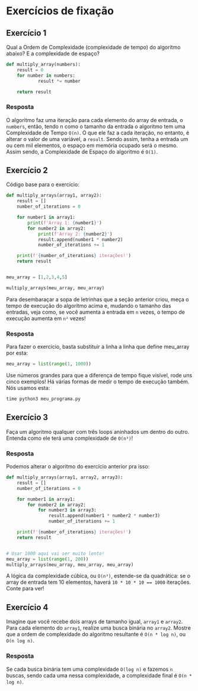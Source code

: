 # Exercícios de fixação

## Exercício 1

Qual a Ordem de Complexidade (complexidade de tempo) do algoritmo abaixo? E a complexidade de espaço?
```python
def multiply_array(numbers):
    result = 0
    for number in numbers:
            result *= number

    return result
```

### Resposta

O algoritmo faz uma iteração para cada elemento do array de entrada, o `numbers`, então, tendo n como o tamanho da entrada o algoritmo tem uma Complexidade de Tempo `O(n)`. O que ele faz a cada iteração, no entanto, é alterar o valor de uma variável, a `result`. Sendo assim, tenha a entrada um ou cem mil elementos, o espaço em memória ocupado será o mesmo. Assim sendo, a Complexidade de Espaço do algoritmo é `O(1)`.

## Exercício 2

Código base para o exercício:
```python
def multiply_arrays(array1, array2):
    result = []
    number_of_iterations = 0

    for number1 in array1:
        print(f'Array 1: {number1}')
        for number2 in array2:
            print(f'Array 2: {number2}')
            result.append(number1 * number2)
            number_of_iterations += 1

    print(f'{number_of_iterations} iterações!')
    return result


meu_array = [1,2,3,4,5]

multiply_arrays(meu_array, meu_array)
```

Para desembaraçar a sopa de letrinhas que a seção anterior criou, meça o tempo de execução do algoritmo acima e, mudando o tamanho das entradas, veja como, se você aumenta a entrada em `n` vezes, o tempo de execução aumenta em `n²` vezes!

### Resposta

Para fazer o exercício, basta substituir a linha a linha que define meu_array por esta:
```python
meu_array = list(range(1, 1000))
```
Use números grandes para que a diferença de tempo fique visível, rode uns cinco exemplos! Há várias formas de medir o tempo de execução também. Nós usamos esta:
```python
time python3 meu_programa.py
```

## Exercício 3

Faça um algoritmo qualquer com três loops aninhados um dentro do outro. Entenda como ele terá uma complexidade de `O(n³)`!

### Resposta

Podemos alterar o algoritmo do exercício anterior pra isso:
```python
def multiply_arrays(array1, array2, array3):
    result = []
    number_of_iterations = 0

    for number1 in array1:
        for number2 in array2:
            for number3 in array3:
                result.append(number1 * number2 * number3)
                number_of_iterations += 1

    print(f'{number_of_iterations} iterações!')
    return result


# Usar 1000 aqui vai ser muito lento!
meu_array = list(range(1, 200))
multiply_arrays(meu_array, meu_array, meu_array)
```
A lógica da complexidade cúbica, ou `O(n³)`, estende-se da quadrática: se o array de entrada tem 10 elementos, haverá `10 * 10 * 10 == 1000` iterações. Conte para ver!

## Exercício 4

Imagine que você recebe dois arrays de tamanho igual, `array1` e `array2`. Para cada elemento do `array1`, realize uma busca binária no `array2`. Mostre que a ordem de complexidade do algoritmo resultante é `O(n * log n)`, ou `O(n log n)`.

### Resposta

Se cada busca binária tem uma complexidade `O(log n)` e fazemos `n` buscas, sendo cada uma nessa complexidade, a complexidade final é `O(n * log n)`.

